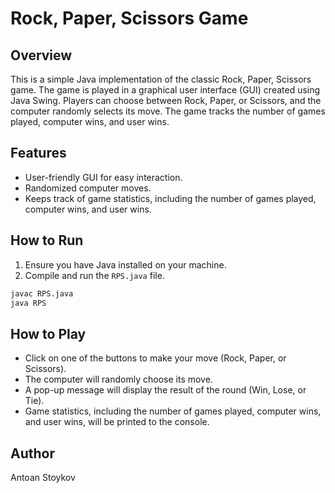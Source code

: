 # Rock, Paper, Scissors Game

## Overview

This is a simple Java implementation of the classic Rock, Paper, Scissors game. The game is played in a graphical user interface (GUI) created using Java Swing. Players can choose between Rock, Paper, or Scissors, and the computer randomly selects its move. The game tracks the number of games played, computer wins, and user wins.

## Features

- User-friendly GUI for easy interaction.
- Randomized computer moves.
- Keeps track of game statistics, including the number of games played, computer wins, and user wins.

## How to Run

1. Ensure you have Java installed on your machine.
2. Compile and run the `RPS.java` file.

```bash
javac RPS.java
java RPS
```

## How to Play
- Click on one of the buttons to make your move (Rock, Paper, or Scissors).
- The computer will randomly choose its move.
- A pop-up message will display the result of the round (Win, Lose, or Tie).
- Game statistics, including the number of games played, computer wins, and user wins, will be printed to the console.
## Author
Antoan Stoykov
